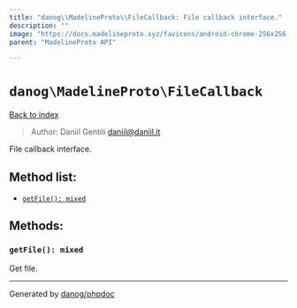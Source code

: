 ```yaml
---
title: "danog\\MadelineProto\\FileCallback: File callback interface."
description: ""
image: "https://docs.madelineproto.xyz/favicons/android-chrome-256x256.png"
parent: "MadelineProto API"

---
```

# `danog\MadelineProto\FileCallback`
[Back to index](../../index.html)

> Author: Daniil Gentili <daniil@daniil.it>  
  

File callback interface.  




## Method list:
* [`getFile(): mixed`](#getfile-mixed)

## Methods:
### `getFile(): mixed`

Get file.



---
Generated by [danog/phpdoc](https://phpdoc.daniil.it)
